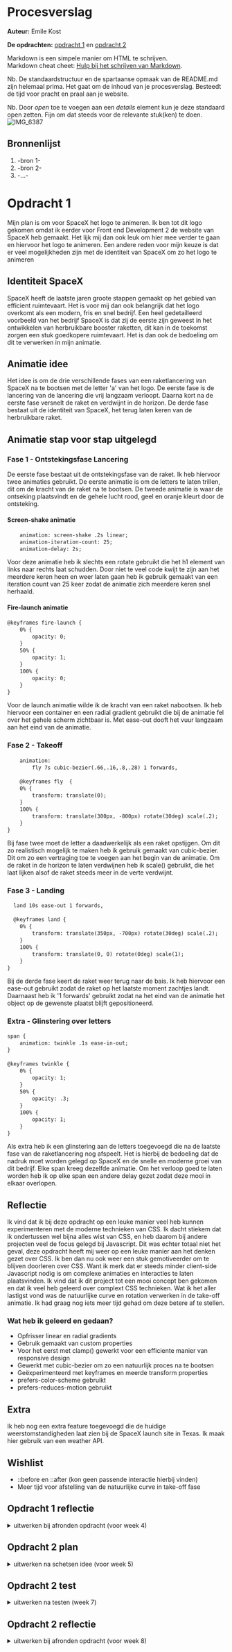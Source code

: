 # Procesverslag
**Auteur:** Emile Kost

**De opdrachten:** [opdracht 1](opdracht1/index.html) en [opdracht 2](opdracht2/index.html)


Markdown is een simpele manier om HTML te schrijven.  
Markdown cheat cheet: [Hulp bij het schrijven van Markdown](https://github.com/adam-p/markdown-here/wiki/Markdown-Cheatsheet).

Nb. De standaardstructuur en de spartaanse opmaak van de README.md zijn helemaal prima. Het gaat om de inhoud van je procesverslag. Besteedt de tijd voor pracht en praal aan je website.

Nb. Door *open* toe te voegen aan een *details* element kun je deze standaard open zetten. Fijn om dat steeds voor de relevante stuk(ken) te doen.
![IMG_6387](https://user-images.githubusercontent.com/70690100/234545384-ef953f54-4697-49bd-857a-f236e71de1df.jpg)



## Bronnenlijst
  1. -bron 1-
  2. -bron 2-
  3. -...-


# Opdracht 1
Mijn plan is om voor SpaceX het logo te animeren. Ik ben tot dit logo gekomen omdat ik eerder voor Front end Development 2 de website van SpaceX heb gemaakt. Het lijk mij dan ook leuk om hier mee verder te gaan en hiervoor het logo te animeren. Een andere reden voor mijn keuze is dat er veel mogelijkheden zijn met de identiteit van SpaceX om zo het logo te animeren

## Identiteit SpaceX
SpaceX heeft de laatste jaren groote stappen gemaakt op het gebied van efficient ruimtevaart. Het is voor mij dan ook belangrijk dat het logo overkomt als een modern, fris en snel bedrijf. Een heel gedetailleerd voorbeeld van het bedrijf SpaceX is dat zij de eerste zijn geweest in het ontwikkelen van herbruikbare booster raketten, dit kan in de toekomst zorgen een stuk goedkopere ruimtevaart. Het is dan ook de bedoeling om dit te verwerken in mijn animatie.

## Animatie idee
Het idee is om de drie verschillende fases van een raketlancering van SpaceX na te bootsen met de letter 'a' van het logo. De eerste fase is de lancering van de lancering die vrij langzaam verloopt. Daarna kort na de eerste fase versnelt de raket en verdwijnt in de horizon. De derde fase bestaat uit de identiteit van SpaceX, het terug laten keren van de herbruikbare raket.

## Animatie stap voor stap uitgelegd

### Fase 1 - Ontstekingsfase Lancering
De eerste fase bestaat uit de ontstekingsfase van de raket. Ik heb hiervoor twee animaties gebruikt. De eerste animatie is om de letters te laten trillen, dit om de kracht van de raket na te bootsen. De tweede animatie is waar de ontseking plaatsvindt en de gehele lucht rood, geel en oranje kleurt door de ontsteking.

#### Screen-shake animatie
````
    animation: screen-shake .2s linear;
    animation-iteration-count: 25;
    animation-delay: 2s;

````
Voor deze animatie heb ik slechts een rotate gebruikt die het h1 element van links naar rechts laat schudden. Door niet te veel code kwijt te zijn aan het meerdere keren heen en weer laten gaan heb ik gebruik gemaakt van een iteration count van 25 keer zodat de animatie zich meerdere keren snel herhaald.

#### Fire-launch animatie
````
@keyframes fire-launch {
    0% {
        opacity: 0;
    } 
    50% {
        opacity: 1;
    }
    100% {
        opacity: 0;
    }
}
````
Voor de launch animatie wilde ik de kracht van een raket nabootsen. Ik heb hiervoor een container en een radial gradient gebruikt die bij de animatie fel over het gehele scherm zichtbaar is. Met ease-out dooft het vuur langzaam aan het eind van de animatie.

### Fase 2 - Takeoff
````
    animation: 
        fly 7s cubic-bezier(.66,.16,.8,.28) 1 forwards, 
       
    @keyframes fly  {
    0% {
        transform: translate(0);
    }
    100% {
        transform: translate(300px, -800px) rotate(30deg) scale(.2);
    }
}
````
Bij fase twee moet de letter a daadwerkelijk als een raket opstijgen. Om dit zo realistisch mogelijk te maken heb ik gebruik gemaakt van cubic-bezier. Dit om zo een vertraging toe te voegen aan het begin van de animatie. Om de raket in de horizon te laten verdwijnen heb ik scale() gebruikt, die het laat lijken alsof de raket steeds meer in de verte verdwijnt.

### Fase 3 - Landing
````
  land 10s ease-out 1 forwards,
  
  @keyframes land {
    0% {
        transform: translate(350px, -700px) rotate(30deg) scale(.2);
    }
    100% {
        transform: translate(0, 0) rotate(0deg) scale(1);
    }
}
````
Bij de derde fase keert de raket weer terug naar de bais. Ik heb hiervoor een ease-out gebruikt zodat de raket op het laatste moment zachtjes landt. Daarnaast heb ik '1 forwards' gebruikt zodat na het eind van de animatie het object op de gewenste plaatst blijft gepositioneerd.

### Extra - Glinstering over letters
````
span {
    animation: twinkle .1s ease-in-out;
}

@keyframes twinkle {
    0% {
        opacity: 1;
    }
    50% {
        opacity: .3;
    }
    100% {
        opacity: 1;
    }
}
````
Als extra heb ik een glinstering aan de letters toegevoegd die na de laatste fase van de raketlancering nog afspeelt. Het is hierbij de bedoeling dat de nadruk moet worden gelegd op SpaceX en de snelle en moderne groei van dit bedrijf. Elke span kreeg dezelfde animatie. Om het verloop goed te laten worden heb ik op elke span een andere delay gezet zodat deze mooi in elkaar overlopen.

## Reflectie
Ik vind dat ik bij deze opdracht op een leuke manier veel heb kunnen experimenteren met de moderne  technieken van CSS. Ik dacht stiekem dat ik ondertussen wel bijna alles wist van CSS, en heb daarom bij andere projecten veel de focus gelegd bij Javascript. Dit was echter totaal niet het geval, deze opdracht heeft mij weer op een leuke manier aan het denken gezet over CSS. Ik ben dan nu ook weer een stuk gemotiveerder om te blijven doorleren over CSS. Want ik merk dat er steeds minder client-side Javascript nodig is om complexe animaties en interacties te laten plaatsvinden. Ik vind dat ik dit project tot een mooi concept ben gekomen en dat ik veel heb geleerd over complext CSS technieken. Wat ik het aller lastigst vond was de natuurlijke curve en rotation verwerken in de take-off animatie. Ik had graag nog iets meer tijd gehad om deze betere af te stellen.

### Wat heb ik geleerd en gedaan?
* Opfrisser linear en radial gradients
* Gebruik gemaakt van custom properties
* Voor het eerst met clamp() gewerkt voor een efficiente manier van responsive design
* Gewerkt met cubic-bezier om zo een natuurlijk proces na te bootsen
* Geëxperimenteerd met keyframes en meerde transform properties
* prefers-color-scheme gebruikt
* prefers-reduces-motion gebruikt

## Extra
Ik heb nog een extra feature toegevoegd die de huidige weerstomstandigheden laat zien bij de SpaceX launch site in Texas. Ik maak hier gebruik van een weather API.

## Wishlist
* ::before en ::after (kon geen passende interactie hierbij vinden)
* Meer tijd voor afstelling van de natuurlijke curve in take-off fase

## Opdracht 1 reflectie

<details>
  <summary>uitwerken bij afronden opdracht (voor week 4)</summary>


  ### Je uitkomst - karakteristiek screenshot(s):
  <img src="readme-images/dummy-plaatje.svg" width="375px" alt="uitomst opdracht 1">


  ### Dit ging goed/Heb ik geleerd: 
  Korte omschrijving met plaatje(s)

  <img src="readme-images/dummy-plaatje.svg" width="375px" alt="top">


  ### Dit was lastig/Is niet gelukt:
  Korte omschrijving met plaatje(s)

  <img src="readme-images/dummy-plaatje.svg" width="375px" alt="bummer">
</details>



## Opdracht 2 plan

<details>
  <summary>uitwerken na schetsen idee (voor week 5)</summary>


  ### Je ontwerp:
  <img src="readme-images/dummy-plaatje.svg" width="375px" alt="ontwerp opdracht 2">


  ### Je ambitie: 
  Aan deze technieken/punten wil ik werken:
  - punt 1
  - punt 2
  - nog een punt
  - ...
</details>



## Opdracht 2 test

<details>
  <summary>uitwerken na testen (week 7)</summary>

  Neem minimaal 5 bevindingen op:



  ### Bevinding 1:
  Omschrijving van wat er nog niet orde was (tekst en afbeeding(en)).

  #### oplossing:
  Beschrijving hoe je het hebt hebt opgelost of als het niet gelukt is hoe je het zou oplossen (tekst en afbeeding(en)).



  ### Bevinding 2:
  Omschrijving van wat er nog niet orde was (tekst en afbeeding(en)).

  #### oplossing:
  Beschrijving hoe je het hebt hebt opgelost of als het niet gelukt is hoe je het zou oplossen (tekst en afbeeding(en)).



  ### Bevinding 3:
  ...
</details>



## Opdracht 2 reflectie

<details>
  <summary>uitwerken bij afronden opdracht (voor week 8)</summary>

  ### Je uitkomst - karakteristiek screenshot(s):
  <img src="readme-images/dummy-plaatje.svg" width="375px" alt="uitkomst opdracht 2">


  ### Dit ging goed/Heb ik geleerd: 
  Korte omschrijving met plaatje(s)

  <img src="readme-images/dummy-plaatje.svg" width="375px" alt="top">


  ### Dit was lastig/Is niet gelukt:
  Korte omschrijving met plaatje(s)

  <img src="readme-images/dummy-plaatje.svg" width="375px" alt="bummer">
</details>
